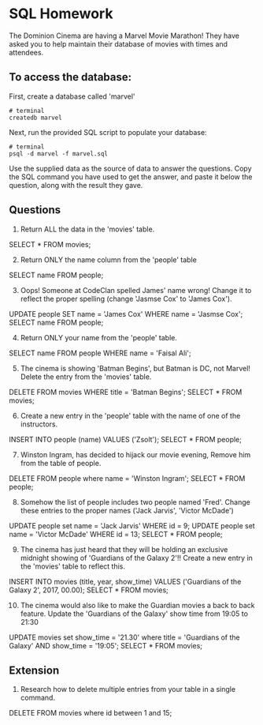 # SQL Homework 

The Dominion Cinema are having a Marvel Movie Marathon! They have asked you to help maintain their database of movies with times and attendees.

## To access the database:

First, create a database called 'marvel'
```
# terminal
createdb marvel
```

Next, run the provided SQL script to populate your database:
```
# terminal
psql -d marvel -f marvel.sql
```

Use the supplied data as the source of data to answer the questions.  Copy the SQL command you have used to get the answer, and paste it below the question, along with the result they gave.

## Questions

1. Return ALL the data in the 'movies' table.

SELECT * FROM movies;


2. Return ONLY the name column from the 'people' table

SELECT name FROM people;


3. Oops! Someone at CodeClan spelled James' name wrong! Change it to reflect the proper spelling (change 'Jasmse Cox' to 'James Cox').

UPDATE people SET name = 'James Cox' WHERE name = 'Jasmse Cox';
SELECT name FROM people; 


4. Return ONLY your name from the 'people' table.

SELECT name FROM people WHERE name = 'Faisal Ali';


5. The cinema is showing 'Batman Begins', but Batman is DC, not Marvel! Delete the entry from the 'movies' table.

DELETE FROM movies WHERE title = 'Batman Begins';
SELECT * FROM movies;


6. Create a new entry in the 'people' table with the name of one of the instructors.

INSERT INTO people (name) VALUES ('Zsolt');
SELECT * FROM people;


7. Winston Ingram, has decided to hijack our movie evening, Remove him from the table of people.

DELETE FROM people where name = 'Winston Ingram';
SELECT * FROM people;


8. Somehow the list of people includes two people named 'Fred'. Change these entries to the proper names ('Jack Jarvis', 'Victor McDade')

UPDATE people set name = 'Jack Jarvis' WHERE id = 9;
UPDATE people set name = 'Victor McDade' WHERE id = 13;
SELECT * FROM people;


9. The cinema has just heard that they will be holding an exclusive midnight showing of 'Guardians of the Galaxy 2'!! Create a new entry in the 'movies' table to reflect this.

INSERT INTO movies (title, year, show_time) VALUES ('Guardians of the Galaxy 2', 2017, 00.00);
SELECT * FROM movies;


10. The cinema would also like to make the Guardian movies a back to back feature. Update the 'Guardians of the Galaxy' show time from 19:05 to 21:30

UPDATE movies set show_time = '21.30' where title = 'Guardians of the Galaxy' AND show_time = '19:05';
SELECT * FROM movies;


## Extension

1. Research how to delete multiple entries from your table in a single command.

DELETE FROM movies where id between 1 and 15; 